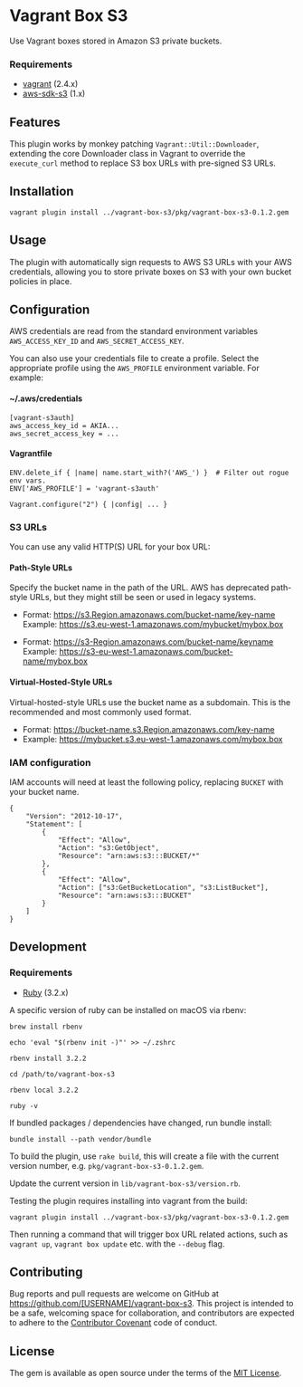 # Vagrant Box S3

Use Vagrant boxes stored in Amazon S3 private buckets.

### Requirements

- [vagrant](https://developer.hashicorp.com/vagrant/install?product_intent=vagrant) (2.4.x)
- [aws-sdk-s3](https://rubygems.org/gems/aws-sdk-s3/versions/1.143.0) (1.x)

## Features

This plugin works by monkey patching `Vagrant::Util::Downloader`, extending the core Downloader class in Vagrant to
override the `execute_curl` method to replace S3 box URLs with pre-signed S3 URLs.

## Installation

    vagrant plugin install ../vagrant-box-s3/pkg/vagrant-box-s3-0.1.2.gem

## Usage

The plugin with automatically sign requests to AWS S3 URLs with your AWS credentials, allowing you to store private
boxes on S3 with your own bucket policies in place.

## Configuration

AWS credentials are read from the standard environment variables `AWS_ACCESS_KEY_ID` and `AWS_SECRET_ACCESS_KEY`.

You can also use your credentials file to create a profile. Select the appropriate profile using the `AWS_PROFILE` environment variable. For example:

#### ~/.aws/credentials

    [vagrant-s3auth]
    aws_access_key_id = AKIA...
    aws_secret_access_key = ...

#### Vagrantfile

    ENV.delete_if { |name| name.start_with?('AWS_') }  # Filter out rogue env vars.
    ENV['AWS_PROFILE'] = 'vagrant-s3auth'

    Vagrant.configure("2") { |config| ... }

### S3 URLs

You can use any valid HTTP(S) URL for your box URL:

#### Path-Style URLs

Specify the bucket name in the path of the URL. AWS has deprecated path-style URLs, but they might still be seen or used in legacy systems.

- Format: https://s3.Region.amazonaws.com/bucket-name/key-name
  Example: https://s3.eu-west-1.amazonaws.com/mybucket/mybox.box

- Format: https://s3-Region.amazonaws.com/bucket-name/keyname
  Example: https://s3-eu-west-1.amazonaws.com/bucket-name/mybox.box

#### Virtual-Hosted-Style URLs
Virtual-hosted-style URLs use the bucket name as a subdomain. This is the recommended and most commonly used format.

- Format: https://bucket-name.s3.Region.amazonaws.com/key-name
- Example: https://mybucket.s3.eu-west-1.amazonaws.com/mybox.box

### IAM configuration

IAM accounts will need at least the following policy, replacing `BUCKET` with your bucket name.

    {
        "Version": "2012-10-17",
        "Statement": [
            {
                "Effect": "Allow",
                "Action": "s3:GetObject",
                "Resource": "arn:aws:s3:::BUCKET/*"
            },
            {
                "Effect": "Allow",
                "Action": ["s3:GetBucketLocation", "s3:ListBucket"],
                "Resource": "arn:aws:s3:::BUCKET"
            }
        ]
    }

## Development

### Requirements

- [Ruby](https://www.ruby-lang.org/en/downloads/) (3.2.x)

A specific version of ruby can be installed on macOS via rbenv:

    brew install rbenv

    echo 'eval "$(rbenv init -)"' >> ~/.zshrc

    rbenv install 3.2.2

    cd /path/to/vagrant-box-s3

    rbenv local 3.2.2

    ruby -v

If bundled packages / dependencies have changed, run bundle install:

    bundle install --path vendor/bundle

To build the plugin, use `rake build`, this will create a file with the current version number, e.g. `pkg/vagrant-box-s3-0.1.2.gem`.

Update the current version in `lib/vagrant-box-s3/version.rb`.

Testing the plugin requires installing into vagrant from the build:

    vagrant plugin install ../vagrant-box-s3/pkg/vagrant-box-s3-0.1.2.gem

Then running a command that will trigger box URL related actions, such as `vagrant up`, `vagrant box update` etc. with the `--debug` flag.

## Contributing

Bug reports and pull requests are welcome on GitHub at https://github.com/[USERNAME]/vagrant-box-s3. 
This project is intended to be a safe, welcoming space for collaboration, and contributors are expected to adhere to the [Contributor Covenant](http://contributor-covenant.org) code of conduct.

## License

The gem is available as open source under the terms of the [MIT License](https://opensource.org/licenses/MIT).
